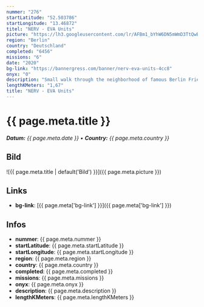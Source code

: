 ```yaml
---
nummer: "276"
startLatitude: "52.503786"
startLongitude: "13.46872"
titel: "NERV - EVA Units"
picture: "https://lh3.googleusercontent.com/lr/AFBm1_bYhW6DN5mWmD3TtQwBzvFa-G722VU4ehXdGl_hJ3LYJ4IvWEvFWoyB2KlzfrZPnzt_DWcB947FV2ZhWgmy7xnt4TCIKLhHtogHm6pf0vx68NYlOkVIS6d6PlCxzvIP2IuPbSiuBpe280phFICvYe180_YEra9eBygfBRx8OdCKrSVe4xtHOYDcP4WyJd7824V8LXf0QfObBdpF9Nk9LgSX3uYvfIrT2rMKH-HucjgifuIkjgavcnBE50ydFxGxro-ejfOJGSBHshCKaC40j2gpcp1MNYaZn_FgWpN0o_M3EXUzITqL_biNQRCOkco2-KfomNqjESZBno5wNhQHjAjBfiMkwYMwAHFkKTcyLNRT_np_IbRlWWX5pf1lWtz1H6Yx4ecftJg1vtrBfLdGDz5IPBVSuRvE49zX_dUO9ZApuSmcU60wJAKP2RJVTv7LMqoqNjA8FE9mi7wEhiaaECHXxEhfC8Tpc1x1gNlo-I_OuNOu0gXfV75Fh-vIUbrDLa86VBylxfjJGTVys6wHI80wMpwJJ_GEzPqEhpVyIXhXvG7HV_YWQApnf7jc-5staHjXWABbj0b2DMglzstSki9PXwsjOhDSF9hGNGovdkvb2nxgU5doSUddYWGgl9M1TUcbXDIwWNyNpZn09UF7CAfIuDKnfc-1GnsYqkIil7eOmIQkPZYPr7NLZH2feuFngv8NdatzDbTgIqADm9LslJ0QaD82UtJ4We0JfOA4A6-gRFXcmPqt7RJTusudFtO44NsHln6OFpYb0JIrmGhZYYIOR42Mlj5DOAVyLAaNXs7qDwz5I9SFCHdTQfqsWs7BZ6yrvMKai_szPh2sHgLuAqv6w7zjaVvGYbke"
region: "Berlin"
country: "Deutschland"
completed: "6456"
missions: "6"
date: "2020"
bg-link: "https://bannergress.com/banner/nerv-eva-units-4cc8"
onyx: "0"
description: "Small walk through the neighborhood of famous Berlin Friedrichshain."
lengthKMeters: "1,67"
title: "NERV - EVA Units"
---
```


# {{ page.meta.title }}
_**Datum:** {{ page.meta.date }} • **Country:** {{ page.meta.country }}_

## Bild
![{{ page.meta.title | default('Bild') }}]({{ page.meta.picture }})

## Links
- **bg-link**: [{{ page.meta['bg-link'] }}]({{ page.meta['bg-link'] }})

## Infos
- **nummer**: {{ page.meta.nummer }}
- **startLatitude**: {{ page.meta.startLatitude }}
- **startLongitude**: {{ page.meta.startLongitude }}
- **region**: {{ page.meta.region }}
- **country**: {{ page.meta.country }}
- **completed**: {{ page.meta.completed }}
- **missions**: {{ page.meta.missions }}
- **onyx**: {{ page.meta.onyx }}
- **description**: {{ page.meta.description }}
- **lengthKMeters**: {{ page.meta.lengthKMeters }}

